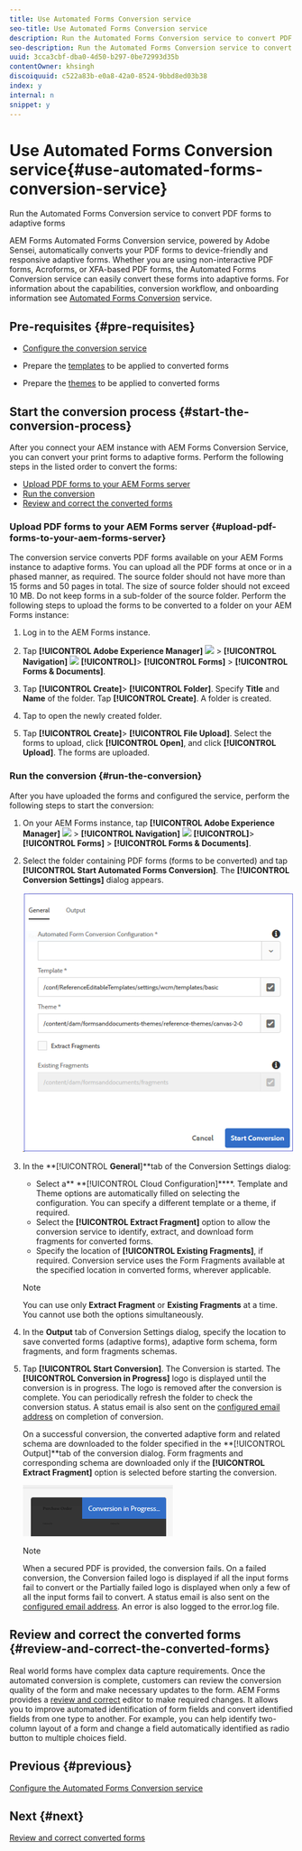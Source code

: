 ```yaml
---
title: Use Automated Forms Conversion service
seo-title: Use Automated Forms Conversion service
description: Run the Automated Forms Conversion service to convert PDF forms to adaptive forms
seo-description: Run the Automated Forms Conversion service to convert PDF forms to adaptive forms
uuid: 3cca3cbf-dba0-4d50-b297-0be72993d35b
contentOwner: khsingh
discoiquuid: c522a83b-e0a8-42a0-8524-9bbd8ed03b38
index: y
internal: n
snippet: y
---
```


# Use Automated Forms Conversion service{#use-automated-forms-conversion-service}

Run the Automated Forms Conversion service to convert PDF forms to adaptive forms

AEM Forms Automated Forms Conversion service, powered by Adobe Sensei, automatically converts your PDF forms to device-friendly and responsive adaptive forms. Whether you are using non-interactive PDF forms, Acroforms, or XFA-based PDF forms, the Automated Forms Conversion service can easily convert these forms into adaptive forms. For information about the capabilities, conversion workflow, and onboarding information see [Automated Forms Conversion](../../../forms/using/wip/introduction-to-automated-form-conversion-service.md) service.

## Pre-requisites {#pre-requisites}

* [Configure the conversion service](../../../forms/using/wip/configure-the-automated-forms-conversion-service.md)  

* Prepare the [templates](../../../forms/using/template-editor.md) to be applied to converted forms
* Prepare the [themes](../../../forms/using/themes.md) to be applied to converted forms

## Start the conversion process {#start-the-conversion-process}

After you connect your AEM instance with AEM Forms Conversion Service, you can convert your print forms to adaptive forms. Perform the following steps in the listed order to convert the forms:

* [Upload PDF forms to your AEM Forms server](../../../forms/using/wip/convert-existing-forms-to-adaptive-forms.md#main-pars-header-1222828150)
* [Run the conversion](../../../forms/using/wip/convert-existing-forms-to-adaptive-forms.md#main-pars-header-1734028641)
* [Review and correct the converted forms](/content#main-pars_header_1485925451)

### Upload PDF forms to your AEM Forms server {#upload-pdf-forms-to-your-aem-forms-server}

The conversion service converts PDF forms available on your AEM Forms instance to adaptive forms. You can upload all the PDF forms at once or in a phased manner, as required. The source folder should not have more than 15 forms and 50 pages in total. The size of source folder should not exceed 10 MB. Do not keep forms in a sub-folder of the source folder. Perform the following steps to upload the forms to be converted to a folder on your AEM Forms instance:

1. Log in to the AEM Forms instance.   

1. Tap **[!UICONTROL Adobe Experience Manager]** ![](assets/AdobeExperienceManager.png) > **[!UICONTROL Navigation]** ![](assets/Compass.png) **[!UICONTROL]**> **[!UICONTROL Forms]** > **[!UICONTROL Forms & Documents]**.
1. Tap **[!UICONTROL Create]**> **[!UICONTROL Folder]**. Specify **Title** and **Name** of the folder. Tap **[!UICONTROL Create]**. A folder is created.
1. Tap to open the newly created folder.
1. Tap **[!UICONTROL Create]**> **[!UICONTROL File Upload]**. Select the forms to upload, click **[!UICONTROL Open]**, and click **[!UICONTROL Upload]**. The forms are uploaded.

### Run the conversion {#run-the-conversion}

After you have uploaded the forms and configured the service, perform the following steps to start the conversion:

1. On your AEM Forms instance, tap **[!UICONTROL Adobe Experience Manager]** ![](assets/AdobeExperienceManager.png) > **[!UICONTROL Navigation]** ![](assets/Compass.png) **[!UICONTROL]**> **[!UICONTROL Forms]** > **[!UICONTROL Forms & Documents]**.
1. Select the folder containing PDF forms (forms to be converted) and tap **[!UICONTROL  **Start Automated Forms Conversion**]**. The ****[!UICONTROL Conversion Settings]**** dialog appears.

   ![](assets/Start-Conversion-Dialog.png)

1. In the **[!UICONTROL **General**]**tab of the Conversion Settings dialog:

    * Select a** **[!UICONTROL Cloud Configuration]****. Template and Theme options are automatically filled on selecting the configuration. You can specify a different template or a theme, if required.
    * Select the ****[!UICONTROL Extract Fragment]**** option to allow the conversion service to identify, extract, and download form fragments for converted forms.
    * Specify the location of ****[!UICONTROL Existing Fragments]****, if required. Conversion service uses the Form Fragments available at the specified location in converted forms, wherever applicable.

   >[!NOTE]
   >
   >You can use only **Extract Fragment** or **Existing Fragments** at a time. You cannot use both the options simultaneously.

1. In the **Output** tab of Conversion Settings dialog, specify the location to save converted forms (adaptive forms), adaptive form schema, form fragments, and form fragments schemas.
1. Tap **[!UICONTROL Start Conversion]**. The Conversion is started. The **[!UICONTROL Conversion in Progress]** logo is displayed until the conversion is in progress. The logo is removed after the conversion is complete. You can periodically refresh the folder to check the conversion status. A status email is also sent on the [configured email address](../../../forms/using/wip/configure-the-automated-forms-conversion-service.md#main-pars-header-242943920) on completion of conversion.

   On a successful conversion, the converted adaptive form and related schema are downloaded to the folder specified in the **[!UICONTROL Output]**tab of the conversion dialog. Form fragments and corresponding schema are downloaded only if the **[!UICONTROL Extract Fragment]** option is selected before starting the conversion.

   ![](assets/conversion-in-progress.png)

   >[!NOTE]
   >
   >When a secured PDF is provided, the conversion fails. On a failed conversion, the Conversion failed logo is displayed if all the input forms fail to convert or the Partially failed logo is displayed when only a few of all the input forms fail to convert. A status email is also sent on the [configured email address](../../../forms/using/wip/configure-the-automated-forms-conversion-service.md#main-pars-header-242943920). An error is also logged to the error.log file.

## Review and correct the converted forms {#review-and-correct-the-converted-forms}

Real world forms have complex data capture requirements. Once the automated conversion is complete, customers can review the conversion quality of the form and make necessary updates to the form. AEM Forms provides a [review and correct](../../../forms/using/wip/review-correct-ui-edited.md) editor to make required changes. It allows you to improve automated identification of form fields and convert identified fields from one type to another. For example, you can help identify two-column layout of a form and change a field automatically identified as radio button to multiple choices field.

## Previous {#previous}

[Configure the Automated Forms Conversion service](../../../forms/using/wip/configure-the-automated-forms-conversion-service.md)

## Next {#next}

[Review and correct converted forms](../../../forms/using/wip/review-correct-ui-edited.md)
